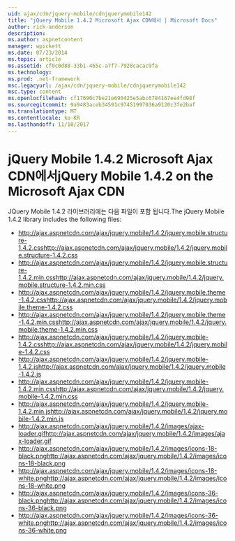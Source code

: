 ```yaml
---
uid: ajax/cdn/jquery-mobile/cdnjquerymobile142
title: "jQuery Mobile 1.4.2 Microsoft Ajax CDN에서 | Microsoft Docs"
author: rick-anderson
description: 
ms.author: aspnetcontent
manager: wpickett
ms.date: 07/23/2014
ms.topic: article
ms.assetid: cf0c0d88-33b1-465c-a7f7-7928cacac9fa
ms.technology: 
ms.prod: .net-framework
msc.legacyurl: /ajax/cdn/jquery-mobile/cdnjquerymobile142
msc.type: content
ms.openlocfilehash: cf17690c7be21e690425e5abc6784167ee4fd98f
ms.sourcegitcommit: 9a9483aceb34591c97451997036a9120c3fe2baf
ms.translationtype: MT
ms.contentlocale: ko-KR
ms.lasthandoff: 11/10/2017
---
```

<a name="jquery-mobile-142-on-the-microsoft-ajax-cdn"></a><span data-ttu-id="8543b-102">jQuery Mobile 1.4.2 Microsoft Ajax CDN에서</span><span class="sxs-lookup"><span data-stu-id="8543b-102">jQuery Mobile 1.4.2 on the Microsoft Ajax CDN</span></span>
====================
<span data-ttu-id="8543b-103">JQuery Mobile 1.4.2 라이브러리에는 다음 파일이 포함 됩니다.</span><span class="sxs-lookup"><span data-stu-id="8543b-103">The jQuery Mobile 1.4.2 library includes the following files:</span></span>

- <span data-ttu-id="8543b-104">http://ajax.aspnetcdn.com/ajax/jquery.mobile/1.4.2/jquery.mobile.structure-1.4.2.css</span><span class="sxs-lookup"><span data-stu-id="8543b-104">http://ajax.aspnetcdn.com/ajax/jquery.mobile/1.4.2/jquery.mobile.structure-1.4.2.css</span></span>
- <span data-ttu-id="8543b-105">http://ajax.aspnetcdn.com/ajax/jquery.mobile/1.4.2/jquery.mobile.structure-1.4.2.min.css</span><span class="sxs-lookup"><span data-stu-id="8543b-105">http://ajax.aspnetcdn.com/ajax/jquery.mobile/1.4.2/jquery.mobile.structure-1.4.2.min.css</span></span>
- <span data-ttu-id="8543b-106">http://ajax.aspnetcdn.com/ajax/jquery.mobile/1.4.2/jquery.mobile.theme-1.4.2.css</span><span class="sxs-lookup"><span data-stu-id="8543b-106">http://ajax.aspnetcdn.com/ajax/jquery.mobile/1.4.2/jquery.mobile.theme-1.4.2.css</span></span>
- <span data-ttu-id="8543b-107">http://ajax.aspnetcdn.com/ajax/jquery.mobile/1.4.2/jquery.mobile.theme-1.4.2.min.css</span><span class="sxs-lookup"><span data-stu-id="8543b-107">http://ajax.aspnetcdn.com/ajax/jquery.mobile/1.4.2/jquery.mobile.theme-1.4.2.min.css</span></span>
- <span data-ttu-id="8543b-108">http://ajax.aspnetcdn.com/ajax/jquery.mobile/1.4.2/jquery.mobile-1.4.2.css</span><span class="sxs-lookup"><span data-stu-id="8543b-108">http://ajax.aspnetcdn.com/ajax/jquery.mobile/1.4.2/jquery.mobile-1.4.2.css</span></span>
- <span data-ttu-id="8543b-109">http://ajax.aspnetcdn.com/ajax/jquery.mobile/1.4.2/jquery.mobile-1.4.2.js</span><span class="sxs-lookup"><span data-stu-id="8543b-109">http://ajax.aspnetcdn.com/ajax/jquery.mobile/1.4.2/jquery.mobile-1.4.2.js</span></span>
- <span data-ttu-id="8543b-110">http://ajax.aspnetcdn.com/ajax/jquery.mobile/1.4.2/jquery.mobile-1.4.2.min.css</span><span class="sxs-lookup"><span data-stu-id="8543b-110">http://ajax.aspnetcdn.com/ajax/jquery.mobile/1.4.2/jquery.mobile-1.4.2.min.css</span></span>
- <span data-ttu-id="8543b-111">http://ajax.aspnetcdn.com/ajax/jquery.mobile/1.4.2/jquery.mobile-1.4.2.min.js</span><span class="sxs-lookup"><span data-stu-id="8543b-111">http://ajax.aspnetcdn.com/ajax/jquery.mobile/1.4.2/jquery.mobile-1.4.2.min.js</span></span>
- <span data-ttu-id="8543b-112">http://ajax.aspnetcdn.com/ajax/jquery.mobile/1.4.2/images/ajax-loader.gif</span><span class="sxs-lookup"><span data-stu-id="8543b-112">http://ajax.aspnetcdn.com/ajax/jquery.mobile/1.4.2/images/ajax-loader.gif</span></span>
- <span data-ttu-id="8543b-113">http://ajax.aspnetcdn.com/ajax/jquery.mobile/1.4.2/images/icons-18-black.png</span><span class="sxs-lookup"><span data-stu-id="8543b-113">http://ajax.aspnetcdn.com/ajax/jquery.mobile/1.4.2/images/icons-18-black.png</span></span>
- <span data-ttu-id="8543b-114">http://ajax.aspnetcdn.com/ajax/jquery.mobile/1.4.2/images/icons-18-white.png</span><span class="sxs-lookup"><span data-stu-id="8543b-114">http://ajax.aspnetcdn.com/ajax/jquery.mobile/1.4.2/images/icons-18-white.png</span></span>
- <span data-ttu-id="8543b-115">http://ajax.aspnetcdn.com/ajax/jquery.mobile/1.4.2/images/icons-36-black.png</span><span class="sxs-lookup"><span data-stu-id="8543b-115">http://ajax.aspnetcdn.com/ajax/jquery.mobile/1.4.2/images/icons-36-black.png</span></span>
- <span data-ttu-id="8543b-116">http://ajax.aspnetcdn.com/ajax/jquery.mobile/1.4.2/images/icons-36-white.png</span><span class="sxs-lookup"><span data-stu-id="8543b-116">http://ajax.aspnetcdn.com/ajax/jquery.mobile/1.4.2/images/icons-36-white.png</span></span>
